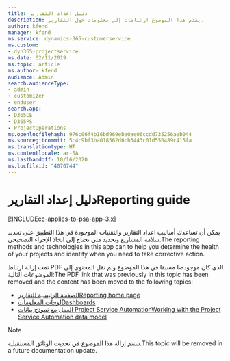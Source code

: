 ```yaml
---
title: دليل إعداد التقارير
description: يقدم هذا الموضوع ارتباطات إلى معلومات حول التقارير.
author: kfend
manager: kfend
ms.service: dynamics-365-customerservice
ms.custom:
- dyn365-projectservice
ms.date: 02/11/2019
ms.topic: article
ms.author: kfend
audience: Admin
search.audienceType:
- admin
- customizer
- enduser
search.app:
- D365CE
- D365PS
- ProjectOperations
ms.openlocfilehash: 976c06f4b16bd969eba0ae06ccdd735256aeb044
ms.sourcegitcommit: 5c4c9bf3ba018562d6cb3443c01d550489c415fa
ms.translationtype: HT
ms.contentlocale: ar-SA
ms.lasthandoff: 10/16/2020
ms.locfileid: "4070744"
---
```

# <a name="reporting-guide"></a><span data-ttu-id="1a8b2-103">دليل إعداد التقارير</span><span class="sxs-lookup"><span data-stu-id="1a8b2-103">Reporting guide</span></span>

[!INCLUDE[cc-applies-to-psa-app-3.x](../../includes/cc-applies-to-psa-app-3x.md)]

<span data-ttu-id="1a8b2-104">يمكن أن تساعدك أساليب اعداد التقارير والتقنيات الموجودة في هذا التطبيق على تحديد سلامه المشاريع وتحديد متى تحتاج إلى اتخاذ الإجراء التصحيحي.</span><span class="sxs-lookup"><span data-stu-id="1a8b2-104">The reporting methods and technologies in this app can to help you determine the health of your projects and identify when you need to take corrective action.</span></span> 

<span data-ttu-id="1a8b2-105">تمت إزالة ارتباط PDF الذي كان موجودصا مسبقا في هذا الموضوع وتم نقل المحتوى إلى الموضوعات التالية:</span><span class="sxs-lookup"><span data-stu-id="1a8b2-105">The PDF link that was previously in this topic has been removed and the content has been moved to the following topics:</span></span>

- [<span data-ttu-id="1a8b2-106">الصفحة الرئيسية للتقارير</span><span class="sxs-lookup"><span data-stu-id="1a8b2-106">Reporting home page</span></span>](../reports-reporting-dynamics-365-project-service.md)
- [<span data-ttu-id="1a8b2-107">لوحات المعلومات</span><span class="sxs-lookup"><span data-stu-id="1a8b2-107">Dashboards</span></span>](../reports-dashboards.md)
- [<span data-ttu-id="1a8b2-108">العمل مع نموذج بيانات Project Service Automation</span><span class="sxs-lookup"><span data-stu-id="1a8b2-108">Working with the Project Service Automation data model</span></span>](../reports-working-project-service-data-model.md)

> [!NOTE]
> <span data-ttu-id="1a8b2-109">ستتم إزالة هذا الموضوع في تحديث الوثائق المستقبلية.</span><span class="sxs-lookup"><span data-stu-id="1a8b2-109">This topic will be removed in a future documentation update.</span></span> 
